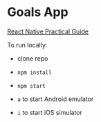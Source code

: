 # Goals App

[React Native Practical Guide](https://www.udemy.com/course/react-native-the-practical-guide/)


To run locally:
- clone repo


- `npm install`

- `npm start `

- `a` to start Android emulator

- `i` to start iOS simulator